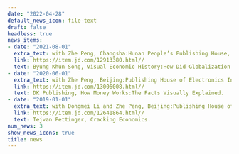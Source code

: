 ```yaml
---
date: "2022-04-28"
default_news_icon: file-text
draft: false
headless: true
news_items:
- date: "2021-08-01"
  extra_text: with Zhe Peng, Changsha:Hunan People’s Publishing House, 2021.
  link: https://item.jd.com/12913380.html//
  text: Byung Khun Song, Visual Economic History:How Did Globalization Evolve?  
- date: "2020-06-01"
  extra_text: with Zhe Peng, Beijing:Publishing House of Electronics Industry, 2020.
  link: https://item.jd.com/13006008.html//
  text: DK Publishing, How Money Works:The Facts Visually Explained.
- date: "2019-01-01"
  extra_text: with Dongmei Li and Zhe Peng, Beijing:Publishing House of Electronics Industry, 2019.
  link: https://item.jd.com/12641864.html//
  text: Tejvan Pettinger, Cracking Economics.
num_news: 3
show_news_icons: true
title: news
---
```

